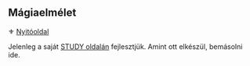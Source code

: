 ## Mágiaelmélet

⚜️ [Nyitóoldal](start.md)

Jelenleg a saját [STUDY oldalán](https://github.com/kaktusztea/km100/wiki/STUDY.magiaelmelet) fejlesztjük. Amint ott elkészül, bemásolni ide.
